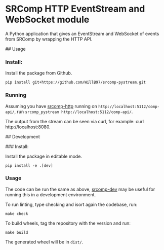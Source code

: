 # SRComp HTTP EventStream and WebSocket module

A Python application that gives an EventStream and WebSocket of events from SRComp by wrapping the HTTP API.

## Usage

### Install:

Install the package from Github.
```
pip install git+https://github.com/WillB97/srcomp-pystream.git
```

### Running

Assuming you have [srcomp-http](https://github.com/PeterJCLaw/srcomp-http)
running on `http://localhost:5112/comp-api/`,
run `srcomp_pystream http://localhost:5112/comp-api/`.

The output from the stream can be seen via curl, for example: curl http://localhost:8080.

## Development

### Install:

Install the package in editable mode.
```
pip install -e .[dev]
```

### Usage

The code can be run the same as above, [srcomp-dev](https://github.com/PeterJCLaw/srcomp-dev)
may be useful for running this in a development environment.

To run linting, type checking and isort again the codebase, run:
```
make check
```

To build wheels, tag the repository with the version and run:
```
make build
```
The generated wheel will be in `dist/`.
